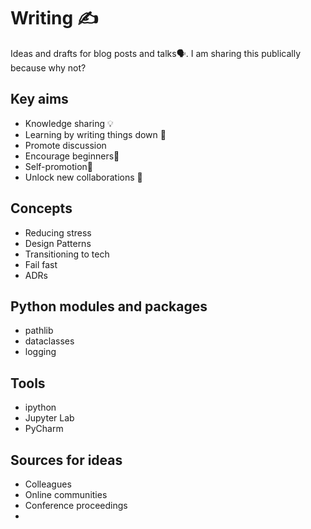 # Writing ✍
Ideas and drafts for blog posts and talks🗣.  I am sharing this publically because why not? 

## Key aims

- Knowledge sharing 💡
- Learning by writing things down 🤔
- Promote discussion 
- Encourage beginners🐣
- Self-promotion🥇
- Unlock new collaborations 🤼

## Concepts

- Reducing stress
- Design Patterns
- Transitioning to tech
- Fail fast
- ADRs

## Python modules and packages

- pathlib
- dataclasses
- logging

## Tools

- ipython
- Jupyter Lab
- PyCharm

## Sources for ideas

- Colleagues
- Online communities
- Conference proceedings
- 
